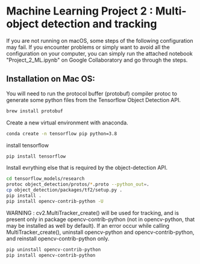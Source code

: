 
# Machine Learning Project 2 : Multi-object detection and tracking

If you are not running on macOS, some steps of the following configuration may fail. If you encounter problems or simply want to avoid all the configuration on your computer, you can simply run the attached notebook "Project_2_ML.ipynb" on Google Collaboratory and go through the steps.

## Installation on Mac OS: 

You will need to run the protocol buffer (protobuf) compiler protoc to generate some python files from the Tensorflow Object Detection API.
```bash
brew install protobuf
```

Create a new virtual environment with anaconda.
```bash
conda create -n tensorflow pip python=3.8
```

install tensorflow
```bash
pip install tensorflow
```

Install evrything else that is required by the object-detection API.
```bash
cd tensorflow_models/research
protoc object_detection/protos/*.proto --python_out=.
cp object_detection/packages/tf2/setup.py .
pip install .
pip install opencv-contrib-python -U
```

WARNING : cv2.MultiTracker_create() will be used for tracking, and is present only in package opencv-contrib-python (not in opencv-python, that may be installed as well by default).
If an error occur while calling MultiTracker_create(), uninstall opencv-python and opencv-contrib-python, and reinstall opencv-contrib-python only.
```bash
pip uninstall opencv-contrib-python
pip install opencv-contrib-python
```